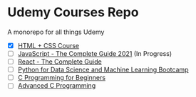 # Udemy Courses Repo

A monorepo for all things Udemy

- [x] [HTML + CSS Course][1]
- [ ] [JavaScript - The Complete Guide 2021][2] (In Progress)
- [ ] [React - The Complete Guide][3]
- [ ] [Python for Data Science and Machine Learning Bootcamp][4]
- [ ] [C Programming for Beginners][5]
- [ ] [Advanced C Programming][6]

[1]: html-css-udemy/.
[2]: js-complete-udemy/.
[3]: react-udemy/.
[4]: python-udemy/.
[5]: beginner-c-udemy/.
[6]: advanced-c-udemy/.

